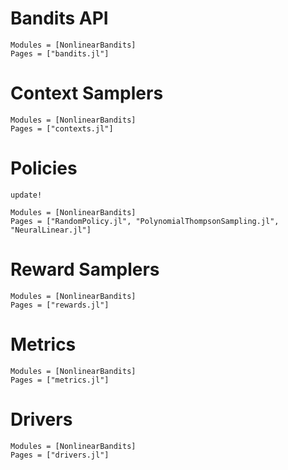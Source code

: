 # Bandits API

```@autodocs
Modules = [NonlinearBandits]
Pages = ["bandits.jl"]
```

# Context Samplers

```@autodocs
Modules = [NonlinearBandits]
Pages = ["contexts.jl"]
```

# Policies

```@docs
update!
```

```@autodocs
Modules = [NonlinearBandits]
Pages = ["RandomPolicy.jl", "PolynomialThompsonSampling.jl", "NeuralLinear.jl"]
```

# Reward Samplers

```@autodocs
Modules = [NonlinearBandits]
Pages = ["rewards.jl"]
```

# Metrics

```@autodocs
Modules = [NonlinearBandits]
Pages = ["metrics.jl"]
```

# Drivers

```@autodocs
Modules = [NonlinearBandits]
Pages = ["drivers.jl"]
```